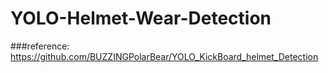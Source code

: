 # YOLO-Helmet-Wear-Detection

###reference: https://github.com/BUZZINGPolarBear/YOLO_KickBoard_helmet_Detection
